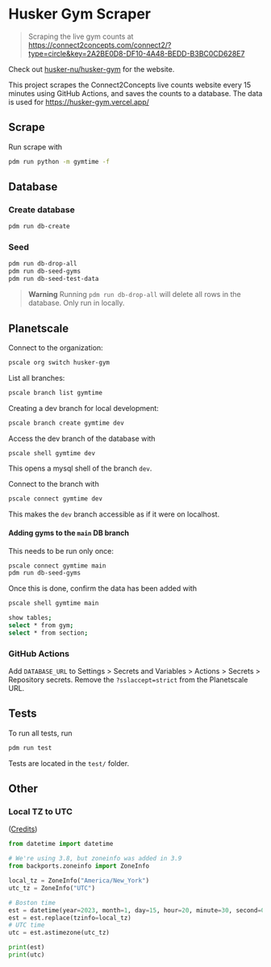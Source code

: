# Husker Gym Scraper

> Scraping the live gym counts at https://connect2concepts.com/connect2/?type=circle&key=2A2BE0D8-DF10-4A48-BEDD-B3BC0CD628E7

Check out [husker-nu/husker-gym](https://github.com/husker-nu/husker-gym) for the website.

This project scrapes the Connect2Concepts live counts website every 15 minutes using GitHub Actions, and saves the counts to a database. The data is used for https://husker-gym.vercel.app/

## Scrape

Run scrape with 

```bash
pdm run python -m gymtime -f
```

## Database

### Create database

```bash
pdm run db-create
```

### Seed

```bash
pdm run db-drop-all
pdm run db-seed-gyms
pdm run db-seed-test-data
```

> **Warning**
> Running `pdm run db-drop-all` will delete all rows in the database. Only run in locally.

## Planetscale

Connect to the organization:

```bash
pscale org switch husker-gym
```

List all branches:

```bash
pscale branch list gymtime
```

Creating a dev branch for local development:

```bash
pscale branch create gymtime dev
```

Access the dev branch of the database with

```bash
pscale shell gymtime dev
```

This opens a mysql shell of the branch `dev`.

Connect to the branch with

```bash
pscale connect gymtime dev
```

This makes the `dev` branch accessible as if it were on localhost.

#### Adding gyms to the `main` DB branch

This needs to be run only once:

```bash
pscale connect gymtime main
pdm run db-seed-gyms
```

Once this is done, confirm the data has been added with 

```bash
pscale shell gymtime main

show tables;
select * from gym;
select * from section;
```

### GitHub Actions

Add `DATABASE_URL` to Settings > Secrets and Variables > Actions > Secrets > Repository secrets. Remove the `?sslaccept=strict` from the Planetscale URL.

## Tests

To run all tests, run

```bash
pdm run test
```

Tests are located in the `test/` folder.

## Other

### Local TZ to UTC

([Credits](https://stackoverflow.com/a/69261133/8677167))

```py
from datetime import datetime

# We're using 3.8, but zoneinfo was added in 3.9
from backports.zoneinfo import ZoneInfo

local_tz = ZoneInfo("America/New_York")
utc_tz = ZoneInfo("UTC")

# Boston time
est = datetime(year=2023, month=1, day=15, hour=20, minute=30, second=0)
est = est.replace(tzinfo=local_tz)
# UTC time
utc = est.astimezone(utc_tz)

print(est)
print(utc)
```
